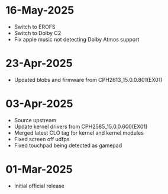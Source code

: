 # 16-May-2025
- Switch to EROFS
- Switch to Dolby C2
- Fix apple music not detecting Dolby Atmos support

# 23-Apr-2025
- Updated blobs and firmware from CPH2613_15.0.0.801(EX01)

# 03-Apr-2025
- Source upstream
- Update kernel drivers from CPH2585_15.0.0.600(EX01)
- Merged latest CLO tag for kernel and kernel modules
- Fixed screen off udfps
- Fixed touchpad being detected as gamepad

# 01-Mar-2025
- Initial official release

